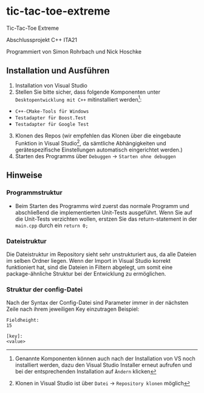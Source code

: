 # tic-tac-toe-extreme
Tic-Tac-Toe Extreme

Abschlussprojekt C++ ITA21

Programmiert von Simon Rohrbach und Nick Hoschke
## Installation und Ausführen
1. Installation von Visual Studio
2. Stellen Sie bitte sicher, dass folgende Komponenten unter `Desktopentwicklung mit C++` mitinstalliert werden[^1]:
- `C++-CMake-Tools für Windows`
- `Testadapter für Boost.Test`
- `Testadapter für Google Test`
3. Klonen des Repos (wir empfehlen das Klonen über die eingebaute Funktion in Visual Studio[^2], da sämtliche Abhängigkeiten und gerätespezifische Einstellungen automatisch eingerichtet werden.)
4. Starten des Programms über `Debuggen` -> `Starten ohne debuggen`

[^1]: Genannte Komponenten können auch nach der Installation von VS noch installiert werden, dazu den Visual Studio Installer erneut aufrufen und bei der entsprechenden Installation auf `Ändern` klicken

[^2]: Klonen in Visual Studio ist über `Datei` -> `Repository klonen` möglich

## Hinweise
### Programmstruktur
- Beim Starten des Programms wird zuerst das normale Programm und abschließend die implementierten Unit-Tests ausgeführt. Wenn Sie auf die Unit-Tests verzichten wollen, erstzen Sie das return-statement in der `main.cpp` durch ein `return 0;`

### Dateistruktur
Die Dateistruktur im Repository sieht sehr unstrukturiert aus, da alle Dateien im selben Ordner liegen. Wenn der Import in Visual Studio korrekt funktioniert hat, sind die Dateien in Filtern abgelegt, um somit eine package-ähnliche Struktur bei der Entwicklung zu ermöglichen.

### Struktur der config-Datei
Nach der Syntax der Config-Datei sind Parameter immer in der nächsten Zeile nach ihrem jeweiligen Key einzutragen
Beispiel:
```
Fieldheight:
15

[key]:
<value>
```
